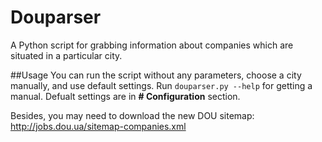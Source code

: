 # Douparser
A Python script for grabbing information about companies which are situated in a particular city.

##Usage
You can run the script without any parameters, choose a city manually, and use default settings.
Run `douparser.py --help` for getting a manual.
Defualt settings are in **# Configuration** section.

Besides, you may need to download the new DOU sitemap: http://jobs.dou.ua/sitemap-companies.xml

